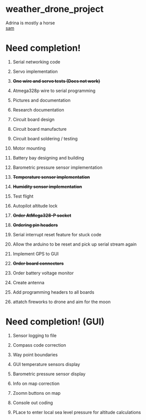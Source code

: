 weather_drone_project
=====================

Adrina is mostly a horse<br>
<a href="http://i.imgur.com/728GirQ.jpg?1">sam</a>

Need completion!
================

1)  Serial networking code

2)  Servo implementation

3)  **~~One wire and servo tests (Does not work)~~**

4)  Atmega328p wire to serial programming

5)  Pictures and documentation

6)  Research documentation

7)  Circuit board design

8)  Circuit board manufacture

9) Circuit board soldering / testing

10) Motor mounting

11) Battery bay designing and building

12) Barometric pressure sensor implementation

13) **~~Temperature sensor implementation~~**

14) **~~Humidity sensor implementation~~**

15) Test flight

16) Autopilot altitude lock

17) **~~Order AtMega328-P socket~~**

18) **~~Ordering pin headers~~**

19) Serial interrupt reset feature for stuck code

20) Allow the arduino to be reset and pick up serial stream again

21) Implement GPS to GUI

22) **~~Order board connectors~~**

23) Order battery voltage monitor

24) Create antenna

25) Add programming headers to all boards

26) attatch fireworks to drone and aim for the moon

Need completion! (GUI)
=======================

1) Sensor logging to file

2)  Compass code correction

3) Way point boundaries

4) GUI temperature sensors display

5) Barometric pressure sensor display

6) Info on map correction

7) Zoomn buttons on map

8) Console out coding

9) PLace to enter local sea level pressure for altitude calculations
